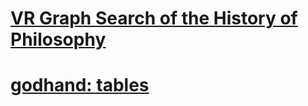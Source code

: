 <h1><a href="https://www.dubioustunic.github.io/vr-philosophy-graph/page.html">VR Graph Search of the History of Philosophy</a></h1>
<h1><a href="https://wwww.dubioustunic.github.io/godhand-tables/index.html">godhand: tables</a></h1>
